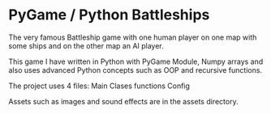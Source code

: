 # PyGame / Python Battleships

The very famous Battleship game with one human player
on one map with some ships and on the other map an AI player.

This game I have written in Python with PyGame Module,
Numpy arrays and also uses advanced Python concepts such as
OOP and recursive functions.


The project uses 4 files:
Main 
Clases
functions
Config

Assets such as images and sound effects are in the assets directory.
